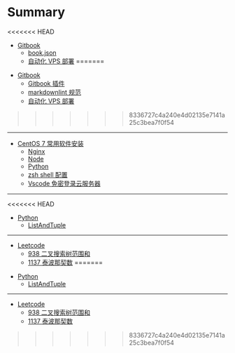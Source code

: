 # Summary

<<<<<<< HEAD
* [Gitbook](Notes/Gitbook/IntroGitbook.md)
  * [book.json](Notes/Gitbook/GitbookStructure.md)
  * [自动化 VPS 部署](Notes/Gitbook/DeployGitbook.md)
=======
- [Gitbook](Notes/Gitbook/IntroGitbook.md)
  - [Gitbook 插件](Notes/Gitbook/GitbookStructure.md)
  - [markdownlint 规范](Notes/Gitbook/MarkdownLint.md)
  - [自动化 VPS 部署](Notes/Gitbook/DeployGitbook.md)
>>>>>>> 8336727c4a240e4d02135e7141a25c3bea7f0f54

---

- [CentOS 7 常用软件安装](/Notes/DevOps/CentOS7Intro.md)
  - [Nginx](./Notes/DevOps/NginxInstall.md)
  - [Node](Notes/DevOps/NodeInstall.md)
  - [Python](Notes/DevOps/pyenv安装python.md)
  - [zsh shell 配置](Notes/DevOps/zsh配置.md)
  - [Vscode 免密登录云服务器](Notes/DevOps/VscodeRemoteConf.md)

---

<<<<<<< HEAD
* [Python](Notes/Python/PythonIntro.md)
  * [ListAndTuple](Notes/Python/ListAndTuple.md)

---

* [Leetcode](Notes/Leetcode/LeetcodeIntro.md)
  * [938 二叉搜索树范围和](Notes/Leetcode/rangeSumBST.md)
  * [1137 泰波那契数](Notes/Leetcode/Tribonacci.md)
=======
- [Python](Notes/Python/PythonIntro.md)
  - [ListAndTuple](Notes/Python/ListAndTuple.md)

---

- [Leetcode](Notes/Leetcode/LeetcodeIntro.md)
  - [938 二叉搜索树范围和](Notes/Leetcode/RangeSumBST.md)
  - [1137 泰波那契数](Notes/Leetcode/Tribonacci.md)
>>>>>>> 8336727c4a240e4d02135e7141a25c3bea7f0f54
